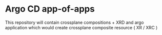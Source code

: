 # Argo CD app-of-apps

This repository will contain crossplane compositions + XRD and argo application which would create crossplane composite resource ( XR / XRC )
